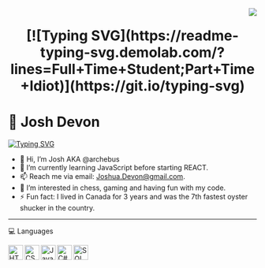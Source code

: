 <img align="right" src="https://visitor-badge.laobi.icu/badge?page_id=archebus.archebus" />

<h1 align="center">
[![Typing SVG](https://readme-typing-svg.demolab.com/?lines=Full+Time+Student;Part+Time+Idiot)](https://git.io/typing-svg)
</h1>

# 🎲 Josh Devon

[![Typing SVG](https://readme-typing-svg.demolab.com/?lines=Full+Time+Student;Part+Time+Idiot)](https://git.io/typing-svg)
- 👋 Hi, I’m Josh AKA @archebus
- 🌱 I’m currently learning JavaScript before starting REACT.
- 📫 Reach me via email: Joshua.Devon@gmail.com.
- 👀 I’m interested in chess, gaming and having fun with my code.
- ⚡ Fun fact: I lived in Canada for 3 years and was the 7th fastest oyster shucker in the country.

<hr>

💻 Languages

<img align="left" alt="HTML" width="30px" src="https://cdn.jsdelivr.net/gh/devicons/devicon@latest/icons/html5/html5-original.svg" style="max-width: 100%;">
<img align="left" alt="CSS" width="30px" src="https://cdn.jsdelivr.net/gh/devicons/devicon@latest/icons/css3/css3-original.svg" style="max-width: 100%;">
<img align="left" alt="JavaScript" width="30px" src="https://cdn.jsdelivr.net/gh/devicons/devicon@latest/icons/javascript/javascript-original.svg" style="max-width: 100%;">
<img align="left" alt="C#" width="30px" src="https://cdn.jsdelivr.net/gh/devicons/devicon@latest/icons/csharp/csharp-original.svg" style="max-width: 100%;">
<img align="left" alt="SQL" width="30px" src="https://cdn.jsdelivr.net/gh/devicons/devicon@latest/icons/sqldeveloper/sqldeveloper-original.svg" style="max-width: 100%;">

<!---
archebus/archebus is a ✨ special ✨ repository because its `README.md` (this file) appears on your GitHub profile.
You can click the Preview link to take a look at your changes.
--->
